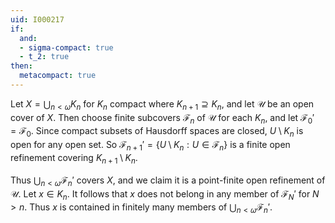 ```yaml
---
uid: I000217
if:
  and:
  - sigma-compact: true
  - t_2: true
then:
  metacompact: true
---
```

Let $X=\bigcup_{n<\omega}K_n$ for $K_n$ compact where $K_{n+1}\supseteq K_n$, and let $\mathcal U$ be an open cover of $X$. Then choose finite subcovers $\mathcal F_n$ of $\mathcal U$ for each $K_n$, and let $\mathcal F_0'=\mathcal F_0$. Since compact subsets of Hausdorff spaces are closed, $U\setminus K_n$ is open for any open set. So $\mathcal F_{n+1}' = \{U \setminus K_n:U\in \mathcal F_n\}$ is a finite open refinement covering $K_{n+1}\setminus K_n$.

Thus $\bigcup_{n<\omega}\mathcal F_n'$ covers $X$, and we claim it is a point-finite open refinement of $\mathcal U$. Let $x\in K_n$. It follows that $x$ does not belong in any member of $\mathcal F_{N}'$ for $N>n$. Thus $x$ is contained in finitely many members of $\bigcup_{n<\omega}\mathcal F_n'$.

